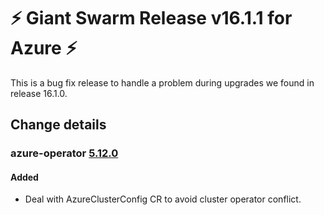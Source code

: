 # :zap: Giant Swarm Release v16.1.1 for Azure :zap:

This is a bug fix release to handle a problem during upgrades we found in release 16.1.0.

## Change details

### azure-operator [5.12.0](https://github.com/giantswarm/azure-operator/releases/tag/v5.12.0)

#### Added

- Deal with AzureClusterConfig CR to avoid cluster operator conflict.


